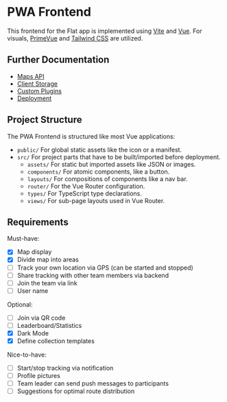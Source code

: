 # PWA Frontend

This frontend for the Flat app is implemented using [Vite](https://vitejs.dev/) and [Vue](https://vuejs.org/).
For visuals, [PrimeVue](https://primevue.org/) and [Tailwind CSS](https://tailwindcss.com/) are utilized.

## Further Documentation

-   [Maps API](/docs/frontend-pwa/maps-api.md)
-   [Client Storage](/docs/frontend-pwa/client-storage.md)
-   [Custom Plugins](/docs/frontend-pwa/custom-plugins.md)
-   [Deployment](/docs/frontend-pwa/deploy.md)

## Project Structure

The PWA Frontend is structured like most Vue applications:

-   `public/`
    For global static assets like the icon or a manifest.
-   `src/`
    For project parts that have to be built/imported before deployment.
    -   `assets/`
        For static but imported assets like JSON or images.
    -   `components/`
        For atomic components, like a button.
    -   `layouts/`
        For compositions of components like a nav bar.
    -   `router/`
        For the Vue Router configuration.
    -   `types/`
        For TypeScript type declarations.
    -   `views/`
        For sub-page layouts used in Vue Router.

## Requirements

Must-have:

-   [x] Map display
-   [x] Divide map into areas
-   [ ] Track your own location via GPS (can be started and stopped)
-   [ ] Share tracking with other team members via backend
-   [ ] Join the team via link
-   [ ] User name

Optional:

-   [ ] Join via QR code
-   [ ] Leaderboard/Statistics
-   [x] Dark Mode
-   [x] Define collection templates

Nice-to-have:

-   [ ] Start/stop tracking via notification
-   [ ] Profile pictures
-   [ ] Team leader can send push messages to participants
-   [ ] Suggestions for optimal route distribution
